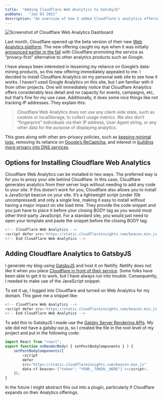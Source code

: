 ```yaml
---
title:  "Adding Cloudflare Web Analytics to GatsbyJS"
pubDate:   "Jan 03 2021"
description: "An overview of how I added Cloudflare's analytics offering to this site."
---
```


![Screenshot of Cloudflare Web Analytics Dashboard](/images/cloudflare-analytics.jpg)

Last month, Cloudflare opened up the beta version of their new [Web Analytics platform](https://www.cloudflare.com/web-analytics/). The new offering caught my eye when it was initially [announced earlier in the fall](https://www.searchenginejournal.com/cloudflare-web-analytics/382498/) with Cloudflare promoting the service as “privacy-first” alternative to other analytics products such as Google.

I have always been interested in lessening my reliance on Google’s data-mining products, so this new offering immediately appealed to me. I decided to install Cloudflare Analytics on my personal web site to see how it works. I haven’t used Google Analytics on this site, but I am familiar with it from other projects. One will immediately notice that Cloudflare Analytics offers considerably less detail and no capacity for events, campaigns, etc, but that’s fine for my use case. Additionally, it does some nice things like not tracking IP addresses. They explain this:

> Cloudflare Web Analytics does not use any client-side state, such as cookies or localStorage, to collect usage metrics. We also don’t “fingerprint” individuals via their IP address, User Agent string, or any other data for the purpose of displaying analytics. 

This goes along with other pro-privacy policies, such as [keeping minimal logs](https://blog.cloudflare.com/what-cloudflare-logs/), removing its reliance on [Google’s ReCaptcha](https://www.bleepingcomputer.com/news/technology/cloudflare-drops-googles-recaptcha-due-to-privacy-concerns/), and interest in [building more privacy into DNS services](https://blog.cloudflare.com/oblivious-dns/). 
 
## Options for Installing Cloudflare Web Analytics

Cloudflare Web Analytics can be installed in two ways. The preferred way is for you to proxy your site behind Cloudflare. In this case, Cloudflare generates analytics from their server logs without needing to add any code to your site. If this doesn’t work for you, Cloudflare also allows you to install a JavaScript beacon on your site. It’s a lightweight script (under 10k uncompressed) and only a single line, making it easy to install without having a major impact on site load time. They provide the code snippet and you just have to place it before your closing BODY tag as you would most other third-party  JavaScript. For a standard site, you would just need to open your template and paste the snippet before the closing BODY tag:

```javascript
<!-- Cloudflare Web Analytics -->
<script defer src='https://static.cloudflareinsights.com/beacon.min.js' data-cf-beacon='{"token": "YOUR_TOKEN_HERE"}'></script>
<!-- End Cloudflare Web Analytics -->
```

## Adding Cloudflare Analytics to GatsbyJS

I generate my blog using [GatsbyJS](https://www.gatsbyjs.com) and host it on Netlify. Netlify does not like it when you place [Cloudflare in front of their service](https://www.netlify.com/blog/2017/03/28/why-you-dont-need-cloudflare-with-netlify/). Some folks have been able to get it to work, but I have always run into trouble. Consequently, I needed to make use of the JavaScript snippet.

To set it up, I logged into Cloudflare and turned on Web Analytics for my domain. This gave me a snippet like:

```javascript
<!-- Cloudflare Web Analytics -->
<script defer src='https://static.cloudflareinsights.com/beacon.min.js' data-cf-beacon='{"token": "YOUR_TOKEN_HERE"}'></script>
<!-- End Cloudflare Web Analytics -->
```

To add this to GatsbyJS I made use the [Gatsby Server Rendering APIs](https://www.gatsbyjs.com/docs/reference/config-files/gatsby-ssr/). My site did not have a gatsby-ssr.js, so I created the file in the root level of my project and put in the following code:

```javascript
import React from "react";
export function onRenderBody( { setPostBodyComponents } ) {
    setPostBodyComponents([
        <script 
        defer 
        src="https://static.cloudflareinsights.com/beacon.min.js"
        data-cf-beacon='{"token": "YOUR__TOKEN__HERE"}'></script>,
    ]);
}
```

In the future I might abstract this out into a plugin, particularly if Cloudflare expands on their Analytics offerings.